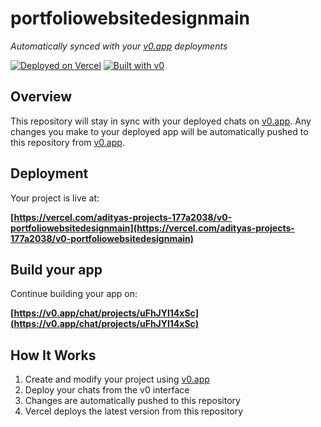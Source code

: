 # portfoliowebsitedesignmain

*Automatically synced with your [v0.app](https://v0.app) deployments*

[![Deployed on Vercel](https://img.shields.io/badge/Deployed%20on-Vercel-black?style=for-the-badge&logo=vercel)](https://vercel.com/adityas-projects-177a2038/v0-portfoliowebsitedesignmain)
[![Built with v0](https://img.shields.io/badge/Built%20with-v0.app-black?style=for-the-badge)](https://v0.app/chat/projects/uFhJYl14xSc)

## Overview

This repository will stay in sync with your deployed chats on [v0.app](https://v0.app).
Any changes you make to your deployed app will be automatically pushed to this repository from [v0.app](https://v0.app).

## Deployment

Your project is live at:

**[https://vercel.com/adityas-projects-177a2038/v0-portfoliowebsitedesignmain](https://vercel.com/adityas-projects-177a2038/v0-portfoliowebsitedesignmain)**

## Build your app

Continue building your app on:

**[https://v0.app/chat/projects/uFhJYl14xSc](https://v0.app/chat/projects/uFhJYl14xSc)**

## How It Works

1. Create and modify your project using [v0.app](https://v0.app)
2. Deploy your chats from the v0 interface
3. Changes are automatically pushed to this repository
4. Vercel deploys the latest version from this repository

